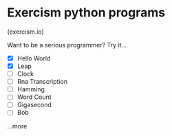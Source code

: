 # Exercism python programs
(exercism.io)



Want to be a serious programmer? Try it...

- [x] Hello World
- [x] Leap
- [ ] Clock
- [ ] Rna Transcription
- [ ] Hamming
- [ ] Word Count
- [ ] Gigasecond
- [ ] Bob

...more
